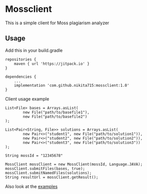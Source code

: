 # Mossclient

This is a simple client for Moss plagiarism analyzer

## Usage

Add this in your build.gradle

```
repositories {
    maven { url 'https://jitpack.io' }
}

dependencies {
    ...
    implementation 'com.github.nikita715:mossclient:1.0'
}
```

Client usage example
```
List<File> bases = Arrays.asList(
        new File("path/to/basefile1"),
        new File("path/to/basefile2")
);

List<Pair<String, File>> solutions = Arrays.asList(
        new Pair<>("student1", new File("path/to/solution1")),
        new Pair<>("student2", new File("path/to/solution2")),
        new Pair<>("student3", new File("path/to/solution3"))
);

String mossId = "12345678"

MossClient mossClient = new MossClient(mossId, Language.JAVA);
mossClient.submitFiles(bases, true);
mossClient.submitNamedFiles(solutions);
String resultUrl = mossClient.getResult();
```

Also look at the [examples](https://github.com/nikita715/mossclient/tree/master/src/test/kotlin/mossclient)
